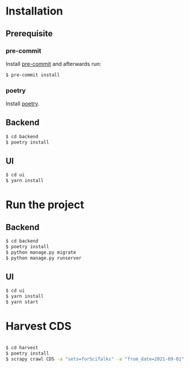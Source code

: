 # Installation

## Prerequisite

### pre-commit

Install [pre-commit](https://pre-commit.com/#installation) and afterwards run:

```bash
$ pre-commit install
```

### poetry

Install [poetry](https://python-poetry.org/docs/#installation).

## Backend

```bash
$ cd backend
$ poetry install
```

## UI

```bash
$ cd ui
$ yarn install
```

# Run the project

## Backend

```bash
$ cd backend
$ poetry install
$ python manage.py migrate
$ python manage.py runserver
```

## UI

```bash
$ cd ui
$ yarn install
$ yarn start
```

# Harvest CDS

```bash

$ cd harvest
$ poetry install
$ scrapy crawl CDS -a "sets=forSciTalks" -a "from_date=2021-09-01"
```
